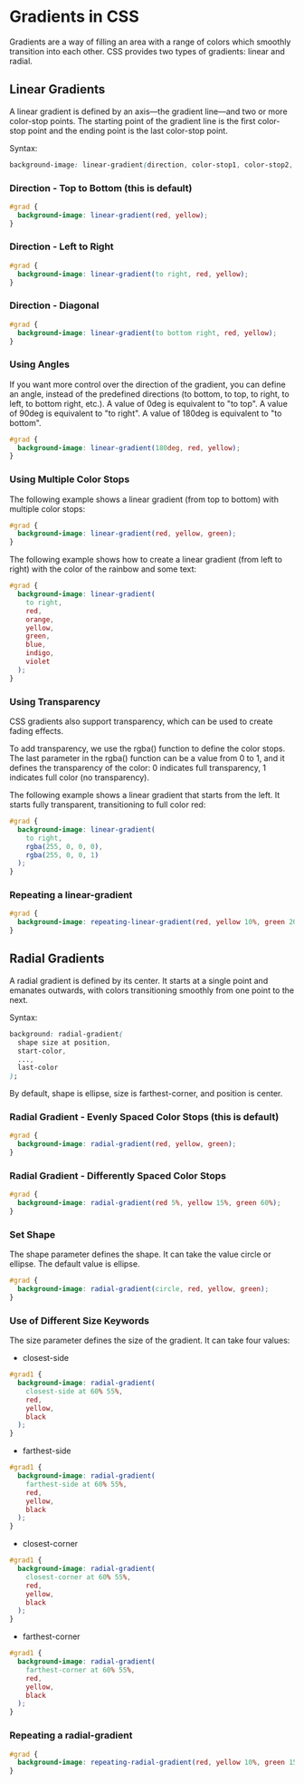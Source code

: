 # Gradients in CSS

Gradients are a way of filling an area with a range of colors which smoothly transition into each other. CSS provides two types of gradients: linear and radial.

## Linear Gradients

A linear gradient is defined by an axis—the gradient line—and two or more color-stop points. The starting point of the gradient line is the first color-stop point and the ending point is the last color-stop point.

Syntax:

```css
background-image: linear-gradient(direction, color-stop1, color-stop2, ...);
```

### Direction - Top to Bottom (this is default)

```css
#grad {
  background-image: linear-gradient(red, yellow);
}
```

### Direction - Left to Right

```css
#grad {
  background-image: linear-gradient(to right, red, yellow);
}
```

### Direction - Diagonal

```css
#grad {
  background-image: linear-gradient(to bottom right, red, yellow);
}
```

### Using Angles

If you want more control over the direction of the gradient, you can define an angle, instead of the predefined directions (to bottom, to top, to right, to left, to bottom right, etc.). A value of 0deg is equivalent to "to top". A value of 90deg is equivalent to "to right". A value of 180deg is equivalent to "to bottom".

```css
#grad {
  background-image: linear-gradient(180deg, red, yellow);
}
```

### Using Multiple Color Stops

The following example shows a linear gradient (from top to bottom) with multiple color stops:

```css
#grad {
  background-image: linear-gradient(red, yellow, green);
}
```

The following example shows how to create a linear gradient (from left to right) with the color of the rainbow and some text:

```css
#grad {
  background-image: linear-gradient(
    to right,
    red,
    orange,
    yellow,
    green,
    blue,
    indigo,
    violet
  );
}
```

### Using Transparency

CSS gradients also support transparency, which can be used to create fading effects.

To add transparency, we use the rgba() function to define the color stops. The last parameter in the rgba() function can be a value from 0 to 1, and it defines the transparency of the color: 0 indicates full transparency, 1 indicates full color (no transparency).

The following example shows a linear gradient that starts from the left. It starts fully transparent, transitioning to full color red:

```css
#grad {
  background-image: linear-gradient(
    to right,
    rgba(255, 0, 0, 0),
    rgba(255, 0, 0, 1)
  );
}
```

### Repeating a linear-gradient

```css
#grad {
  background-image: repeating-linear-gradient(red, yellow 10%, green 20%);
}
```

## Radial Gradients

A radial gradient is defined by its center. It starts at a single point and emanates outwards, with colors transitioning smoothly from one point to the next.

Syntax:

```css
background: radial-gradient(
  shape size at position,
  start-color,
  ...,
  last-color
);
```

By default, shape is ellipse, size is farthest-corner, and position is center.

### Radial Gradient - Evenly Spaced Color Stops (this is default)

```css
#grad {
  background-image: radial-gradient(red, yellow, green);
}
```

### Radial Gradient - Differently Spaced Color Stops

```css
#grad {
  background-image: radial-gradient(red 5%, yellow 15%, green 60%);
}
```

### Set Shape

The shape parameter defines the shape. It can take the value circle or ellipse. The default value is ellipse.

```css
#grad {
  background-image: radial-gradient(circle, red, yellow, green);
}
```

### Use of Different Size Keywords

The size parameter defines the size of the gradient. It can take four values:

- closest-side

```css
#grad1 {
  background-image: radial-gradient(
    closest-side at 60% 55%,
    red,
    yellow,
    black
  );
}
```

- farthest-side

```css
#grad1 {
  background-image: radial-gradient(
    farthest-side at 60% 55%,
    red,
    yellow,
    black
  );
}
```

- closest-corner

```css
#grad1 {
  background-image: radial-gradient(
    closest-corner at 60% 55%,
    red,
    yellow,
    black
  );
}
```

- farthest-corner

```css
#grad1 {
  background-image: radial-gradient(
    farthest-corner at 60% 55%,
    red,
    yellow,
    black
  );
}
```

### Repeating a radial-gradient

```css
#grad {
  background-image: repeating-radial-gradient(red, yellow 10%, green 15%);
}
```
